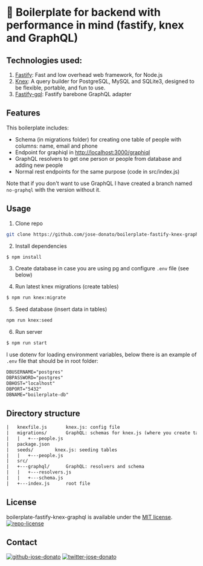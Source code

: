# 🚀 Boilerplate for backend with performance in mind (fastify, knex and GraphQL) 

## Technologies used:
1. [Fastify](https://www.fastify.io/): Fast and low overhead web framework, for Node.js
2. [Knex](http://knexjs.org/): A query builder for PostgreSQL, MySQL and SQLite3, designed to be flexible, portable, and fun to use.
3. [Fastify-gql](https://github.com/mcollina/fastify-gql): Fastify barebone GraphQL adapter

## Features
This boilerplate includes:
* Schema (in migrations folder) for creating one table of people with columns: name, email and phone
* Endpoint for graphiql in [http://localhost:3000/graphiql](http://localhost:3000/graphiql)
* GraphQL resolvers to get one person or people from database and adding new people
* Normal rest endpoints for the same purpose (code in src/index.js)

Note that if you don't want to use GraphQL I have created a branch named `no-graphql` with the version without it.


## Usage
1. Clone repo
```bash
git clone https://github.com/jose-donato/boilerplate-fastify-knex-graphql.git && cd boilerplate-fastify-knex-graphql
```
2. Install dependencies
```bash
$ npm install
```
3. Create database in case you are using pg and configure `.env` file (see below)

4. Run latest knex migrations (create tables)
```bash
$ npm run knex:migrate
```
5. Seed database (insert data in tables)
```bash
npm run knex:seed
```
6. Run server
```bash
$ npm run start
```

I use dotenv for loading environment variables, below there is an example of `.env` file that should be in root folder:
```txt
DBUSERNAME="postgres"
DBPASSWORD="postgres"
DBHOST="localhost"
DBPORT="5432"
DBNAME="boilerplate-db"
```

## Directory structure
```txt
|   knexfile.js       knex.js: config file
|   migrations/       GraphQL: schemas for knex.js (where you create tables)
|   |   +---people.js
|   package.json
|   seeds/        knex.js: seeding tables
|   |   +---people.js
|   src/
|   +---graphql/      GraphQL: resolvers and schema
|   |   +---resolvers.js
|   |   +---schema.js
|   +---index.js      root file
```

## License
boilerplate-fastify-knex-graphql is available under the [MIT license](https://tldrlegal.com/license/mit-license).
[![repo-license](https://img.shields.io/github/license/jose-donato/boilerplate-fastify-knex-graphql)](https://tldrlegal.com/license/mit-license)


## Contact
[![github-jose-donato](https://img.shields.io/badge/github-josedonato-green.svg)](https://github.com/jose-donato) 
[![twitter-jose-donato](https://img.shields.io/badge/twitter-josedonato-blue.svg)](https://twitter.com/whynot1__)

